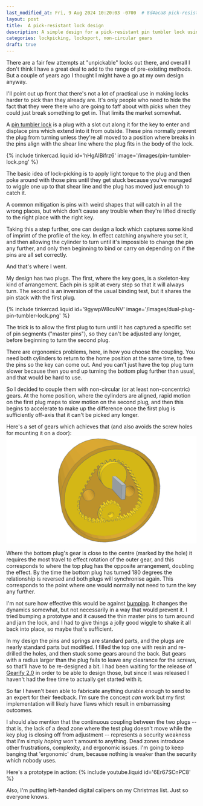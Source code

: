 ```yaml
---
last_modified_at: Fri, 9 Aug 2024 10:20:03 -0700  # 8d4aca8 pick-resistant-lock-dead-zone-caveat
layout: post
title:  A pick-resistant lock design
description: A simple design for a pick-resistant pin tumbler lock using non-circular gears.
categories: lockpicking, locksport, non-circular gears
draft: true
---
```

There are a fair few attempts at "unpickable" locks out there, and overall I
don't think I have a great deal to add to the range of pre-existing methods.
But a couple of years ago I thought I might have a go at my own design anyway.

I'll point out up front that there's not a lot of practical use in making locks
harder to pick than they already are.  It's only people who need to hide the
fact that they were there who are going to faff about with picks when they
could just break something to get in.  That limits the market somewhat.

A [pin tumbler lock][] is a plug with a slot cut along it for the key to enter
and displace pins which extend into it from outside.  These pins normally
prevent the plug from turning unless they're all moved to a position where
breaks in the pins align with the shear line where the plug fits in the body of
the lock.

{% include tinkercad.liquid id='hHgAIBifrz6' image='/images/pin-tumbler-lock.png' %}

The basic idea of lock-picking is to apply light torque to the plug and then
poke around with those pins until they get stuck because you've managed to
wiggle one up to that shear line and the plug has moved just enough to catch
it.

A common mitigation is pins with weird shapes that will catch in all the wrong
places, but which don't cause any trouble when they're lifted directly to the
right place with the right key.

Taking this a step further, one can design a lock which captures some kind of
imprint of the profile of the key.  In effect catching anywhere you set it, and
then allowing the cylinder to turn until it's impossible to change the pin any
further, and only then beginning to bind or carry on depending on if the pins
are all set correctly.

And that's where I went.

My design has two plugs.  The first, where the key goes, is a skeleton-key kind
of arrangement.  Each pin is split at every step so that it will always turn.
The second is an inversion of the usual binding test, but it shares the pin
stack with the first plug.

{% include tinkercad.liquid id='9gywpW8cuNV' image='/images/dual-plug-pin-tumbler-lock.png' %}

The trick is to allow the first plug to turn until it has captured a specific
set of pin segments ("master pins"), so they can't be adjusted any longer,
before beginning to turn the second plug.

There are ergonomics problems, here, in how you choose the coupling.  You need
both cylinders to return to the home position at the same time, to free the
pins so the key can come out.  And you can't just have the top plug turn slower
because then you end up turning the bottom plug further than usual, and that
would be hard to use.

So I decided to couple them with non-circular (or at least non-concentric)
gears.  At the home position, where the cylinders are aligned, rapid motion on
the first plug maps to slow motion on the second plug, and then this begins to
accelerate to make up the difference once the first plug is sufficiently
off-axis that it can't be picked any longer.

Here's a set of gears which achieves that (and also avoids the screw holes for
mounting it on a door):
![rear view](/images/dual-plug-pin-tumbler-lock-gears.png)

Where the bottom plug's gear is close to the centre (marked by the hole) it
requires the most travel to effect rotation of the outer gear, and this
corresponds to where the top plug has the opposite arrangement, doubling the
effect.  By the time the bottom plug has turned 180 degrees the relationship is
reversed and both plugs will synchronise again.  This corresponds to the point
where one would normally not need to turn the key any further.

I'm not sure how effective this would be against [bumping][].  It changes the
dynamics somewhat, but not necessarily in a way that would prevent it.  I tried
bumping a prototype and it caused the thin master pins to turn around and jam
the lock, and I had to give things a jolly good wiggle to shake it all back
into place, so maybe that's sufficient.

In my design the pins and springs are standard parts, and the plugs are nearly
standard parts but modified.  I filled the top one with resin and re-drilled
the holes, and then stuck some gears around the back.  But gears with a radius
larger than the plug fails to leave any clearance for the screws, so that'll
have to be re-designed a bit.  I had been waiting for the release of [Gearify
2.0][] in order to be able to design those, but since it was released I haven't
had the free time to actually get started with it.

So far I haven't been able to fabricate anything durable enough to send to an
expert for their feedback.  I'm sure the concept _can_ work but my first
implementation will likely have flaws which result in embarrassing outcomes.

I should also mention that the continuous coupling between the two plugs --
that is, the lack of a dead zone where the test plug doesn't move while the key
plug is closing off from adjustment -- represents a security weakness that I'm
simply _hoping_ won't amount to anything.  Dead zones introduce other
frustrations, complexity, and ergonomic issues.  I'm going to keep banging that
'ergonomic' drum, because nothing is weaker than the security which nobody
uses.

Here's a prototype in action:
{% include youtube.liquid id='6Er67SCnPC8' %}

Also, I'm putting left-handed digital calipers on my Christmas list.  Just so
everyone knows.

[pin tumbler lock]: <https://en.wikipedia.org/wiki/Pin_tumbler_lock#Cylinder_locks>
[bumping]: <https://en.wikipedia.org/wiki/Lock_bumping>
[Gearify 2.0]: <https://www.gearify.io/>

[Tinkercad design]: <https://www.tinkercad.com/things/9gywpW8cuNV-unpickable-lock>
